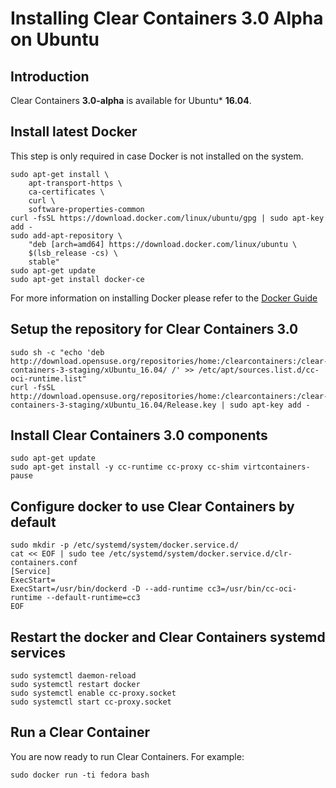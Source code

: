 # Installing Clear Containers 3.0 Alpha on Ubuntu

## Introduction

Clear Containers **3.0-alpha** is available for Ubuntu\* **16.04**.

## Install latest Docker
This step is only required in case Docker is not installed on the system.

```
sudo apt-get install \
	apt-transport-https \
	ca-certificates \
	curl \
	software-properties-common
curl -fsSL https://download.docker.com/linux/ubuntu/gpg | sudo apt-key add -
sudo add-apt-repository \
	"deb [arch=amd64] https://download.docker.com/linux/ubuntu \
	$(lsb_release -cs) \
	stable"
sudo apt-get update
sudo apt-get install docker-ce
```

For more information on installing Docker please refer to the
[Docker Guide](https://docs.docker.com/engine/installation/linux/ubuntu)

## Setup the repository for Clear Containers 3.0

```
sudo sh -c "echo 'deb http://download.opensuse.org/repositories/home:/clearcontainers:/clear-containers-3-staging/xUbuntu_16.04/ /' >> /etc/apt/sources.list.d/cc-oci-runtime.list"
curl -fsSL http://download.opensuse.org/repositories/home:/clearcontainers:/clear-containers-3-staging/xUbuntu_16.04/Release.key | sudo apt-key add -
```

## Install Clear Containers 3.0 components
```
sudo apt-get update
sudo apt-get install -y cc-runtime cc-proxy cc-shim virtcontainers-pause
```


## Configure docker to use Clear Containers by default
```
sudo mkdir -p /etc/systemd/system/docker.service.d/
cat << EOF | sudo tee /etc/systemd/system/docker.service.d/clr-containers.conf
[Service]
ExecStart=
ExecStart=/usr/bin/dockerd -D --add-runtime cc3=/usr/bin/cc-oci-runtime --default-runtime=cc3
EOF
```

## Restart the docker and Clear Containers systemd services

```
sudo systemctl daemon-reload
sudo systemctl restart docker
sudo systemctl enable cc-proxy.socket
sudo systemctl start cc-proxy.socket
```

## Run a Clear Container
You are now ready to run Clear Containers. For example:

```
sudo docker run -ti fedora bash
```
